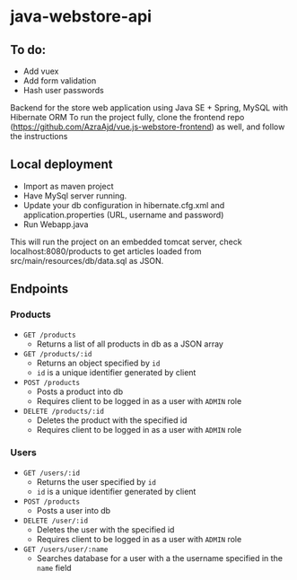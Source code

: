 # java-webstore-api

## To do: 
   * Add vuex
   * Add form validation
   * Hash user passwords

Backend for the store web application using Java SE + Spring, MySQL with Hibernate ORM
To run the project fully, clone the frontend repo (https://github.com/AzraAjd/vue.js-webstore-frontend) as well, and follow the instructions 

## Local deployment

* Import as maven project
* Have MySql server running.
* Update your db configuration in hibernate.cfg.xml and application.properties (URL, username and password)
* Run Webapp.java

This will run the project on an embedded tomcat server, check localhost:8080/products to get articles loaded from src/main/resources/db/data.sql as JSON.

## Endpoints

### Products
* `GET /products`
    * Returns  a list of all products in db as a JSON array
*  `GET /products/:id`  
    * Returns an object specified by `id`
    * `id` is a unique identifier generated by client
* `POST /products`
    * Posts a product into db
    * Requires client to be logged in as a user with `ADMIN` role
*  `DELETE /products/:id` 
    * Deletes the product with the specified id
    * Requires client to be logged in as a user with `ADMIN` role
    
### Users
*  `GET /users/:id`  
    * Returns the user specified by `id`
    * `id` is a unique identifier generated by client
* `POST /products`
    * Posts a user into db
*  `DELETE /user/:id` 
    * Deletes the user with the specified id
    * Requires client to be logged in as a user with `ADMIN` role
*  `GET /users/user/:name`
    * Searches database for a user with a the username specified in the `name` field
      
